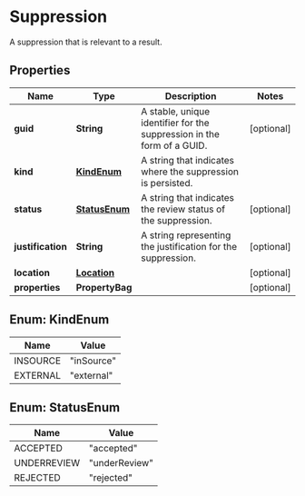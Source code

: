 

# Suppression

A suppression that is relevant to a result.

## Properties

| Name | Type | Description | Notes |
|------------ | ------------- | ------------- | -------------|
|**guid** | **String** | A stable, unique identifier for the suppression in the form of a GUID. |  [optional] |
|**kind** | [**KindEnum**](#KindEnum) | A string that indicates where the suppression is persisted. |  |
|**status** | [**StatusEnum**](#StatusEnum) | A string that indicates the review status of the suppression. |  [optional] |
|**justification** | **String** | A string representing the justification for the suppression. |  [optional] |
|**location** | [**Location**](Location.md) |  |  [optional] |
|**properties** | **PropertyBag** |  |  [optional] |



## Enum: KindEnum

| Name | Value |
|---- | -----|
| INSOURCE | &quot;inSource&quot; |
| EXTERNAL | &quot;external&quot; |



## Enum: StatusEnum

| Name | Value |
|---- | -----|
| ACCEPTED | &quot;accepted&quot; |
| UNDERREVIEW | &quot;underReview&quot; |
| REJECTED | &quot;rejected&quot; |



